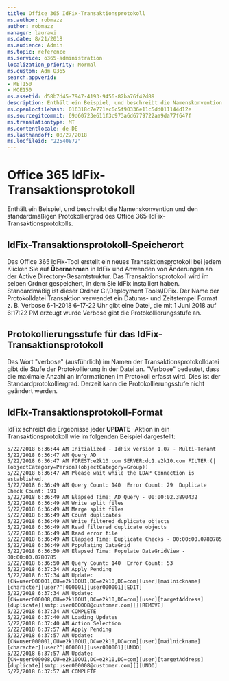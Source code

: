 ```yaml
---
title: Office 365 IdFix-Transaktionsprotokoll
ms.author: robmazz
author: robmazz
manager: laurawi
ms.date: 8/21/2018
ms.audience: Admin
ms.topic: reference
ms.service: o365-administration
localization_priority: Normal
ms.custom: Adm_O365
search.appverid:
- MET150
- MOE150
ms.assetid: d58b7d45-7947-4193-9456-82ba76f42d89
description: Enthält ein Beispiel, und beschreibt die Namenskonvention und den standardmäßigen Protokolliergrad des Office 365-IdFix-Transaktionsprotokolls.
ms.openlocfilehash: 016318c7e771ec6c5f90336e11c5dd011144d12e
ms.sourcegitcommit: 69d60723e611f3c973a6d6779722aa9da77f647f
ms.translationtype: MT
ms.contentlocale: de-DE
ms.lasthandoff: 08/27/2018
ms.locfileid: "22540872"
---
```

# <a name="office-365-idfix-transaction-log"></a>Office 365 IdFix-Transaktionsprotokoll

Enthält ein Beispiel, und beschreibt die Namenskonvention und den standardmäßigen Protokolliergrad des Office 365-IdFix-Transaktionsprotokolls.
  
## <a name="idfix-transaction-log-location"></a>IdFix-Transaktionsprotokoll-Speicherort

Das Office 365 IdFix-Tool erstellt ein neues Transaktionsprotokoll bei jedem Klicken Sie auf **Übernehmen** in IdFix und Anwenden von Änderungen an der Active Directory-Gesamtstruktur. Das Transaktionsprotokoll wird im selben Ordner gespeichert, in dem Sie IdFix installiert haben. Standardmäßig ist dieser Ordner C:\Deployment Tools\IDFix. Der Name der Protokolldatei Transaktion verwendet ein Datums- und Zeitstempel Format z. B. Verbose 6-1-2018 6-17-22 Uhr gibt eine Datei, die mit 1 Juni 2018 auf 6:17:22 PM erzeugt wurde Verbose gibt die Protokollierungsstufe an. 
  
## <a name="idfix-transaction-log-logging-level"></a>Protokollierungsstufe für das IdFix-Transaktionsprotokoll

Das Wort "verbose" (ausführlich) im Namen der Transaktionsprotokolldatei gibt die Stufe der Protokollierung in der Datei an. "Verbose" bedeutet, dass die maximale Anzahl an Informationen im Protokoll erfasst wird. Dies ist der Standardprotokolliergrad. Derzeit kann die Protokollierungsstufe nicht geändert werden.
  
## <a name="idfix-transaction-log-format"></a>IdFix-Transaktionsprotokoll-Format

IdFix schreibt die Ergebnisse jeder **UPDATE** -Aktion in ein Transaktionsprotokoll wie im folgenden Beispiel dargestellt:
  
```
5/22/2018 6:36:44 AM Initialized - IdFix version 1.07 - Multi-Tenant
5/22/2018 6:36:47 AM Query AD
5/22/2018 6:36:47 AM FOREST:e2k10.com SERVER:dc1.e2k10.com FILTER:(|(objectCategory=Person)(objectCategory=Group))
5/22/2018 6:36:47 AM Please wait while the LDAP Connection is established.
5/22/2018 6:36:49 AM Query Count: 140  Error Count: 29  Duplicate Check Count: 191
5/22/2018 6:36:49 AM Elapsed Time: AD Query - 00:00:02.3890432
5/22/2018 6:36:49 AM Write split files
5/22/2018 6:36:49 AM Merge split files
5/22/2018 6:36:49 AM Count duplicates
5/22/2018 6:36:49 AM Write filtered duplicate objects
5/22/2018 6:36:49 AM Read filtered duplicate objects
5/22/2018 6:36:49 AM Read error file
5/22/2018 6:36:49 AM Elapsed Time: Duplicate Checks - 00:00:00.0780785
5/22/2018 6:36:49 AM Populating DataGrid
5/22/2018 6:36:50 AM Elapsed Time: Populate DataGridView - 00:00:00.0780785
5/22/2018 6:36:50 AM Query Count: 140  Error Count: 53
5/22/2018 6:37:34 AM Apply Pending
5/22/2018 6:37:34 AM Update: [CN=user000001,OU=e2k10OU1,DC=e2k10,DC=com][user][mailnickname][character][user?^|000001][user000001][EDIT]
5/22/2018 6:37:34 AM Update: [CN=user000008,OU=e2k10OU1,DC=e2k10,DC=com][user][targetAddress][duplicate][smtp:user000008@customer.com][][REMOVE]
5/22/2018 6:37:34 AM COMPLETE
5/22/2018 6:37:40 AM Loading Updates
5/22/2018 6:37:40 AM Action Selection
5/22/2018 6:37:57 AM Apply Pending
5/22/2018 6:37:57 AM Update: [CN=user000001,OU=e2k10OU1,DC=e2k10,DC=com][user][mailnickname][character][user?^|000001][user000001][UNDO]
5/22/2018 6:37:57 AM Update: [CN=user000008,OU=e2k10OU1,DC=e2k10,DC=com][user][targetAddress][duplicate][smtp:user000008@customer.com][][UNDO]
5/22/2018 6:37:57 AM COMPLETE

```